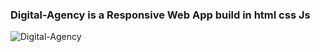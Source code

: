 ### Digital-Agency is a Responsive Web App build in html css Js 

![Digital-Agency](https://github.com/user-attachments/assets/898c7a47-e0b9-4260-9cd4-a0ccd814508f)
